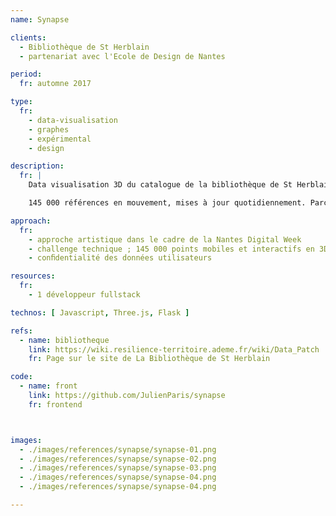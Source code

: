 ```yaml
---
name: Synapse

clients: 
  - Bibliothèque de St Herblain
  - partenariat avec l'Ecole de Design de Nantes

period: 
  fr: automne 2017

type:
  fr:
    - data-visualisation 
    - graphes 
    - expérimental 
    - design

description:
  fr: |
    Data visualisation 3D du catalogue de la bibliothèque de St Herblain (44) et des emprunts des usagers.

    145 000 références en mouvement, mises à jour quotidiennement. Parcourez cet espace en vous approchant des formes, en vous en éloignant, en les contournant. Elles contiennent ce que vous avez lu, regardé ou écouté et tout ce qu’il vous reste à découvrir.

approach:
  fr: 
    - approche artistique dans le cadre de la Nantes Digital Week
    - challenge technique ; 145 000 points mobiles et interactifs en 3D 
    - conﬁdentialité des données utilisateurs

resources:
  fr: 
    - 1 développeur fullstack

technos: [ Javascript, Three.js, Flask ]

refs:
  - name: bibliotheque
    link: https://wiki.resilience-territoire.ademe.fr/wiki/Data_Patch
    fr: Page sur le site de La Bibliothèque de St Herblain

code:
  - name: front
    link: https://github.com/JulienParis/synapse
    fr: frontend



images:
  - ./images/references/synapse/synapse-01.png
  - ./images/references/synapse/synapse-02.png
  - ./images/references/synapse/synapse-03.png
  - ./images/references/synapse/synapse-04.png
  - ./images/references/synapse/synapse-04.png

---
```


